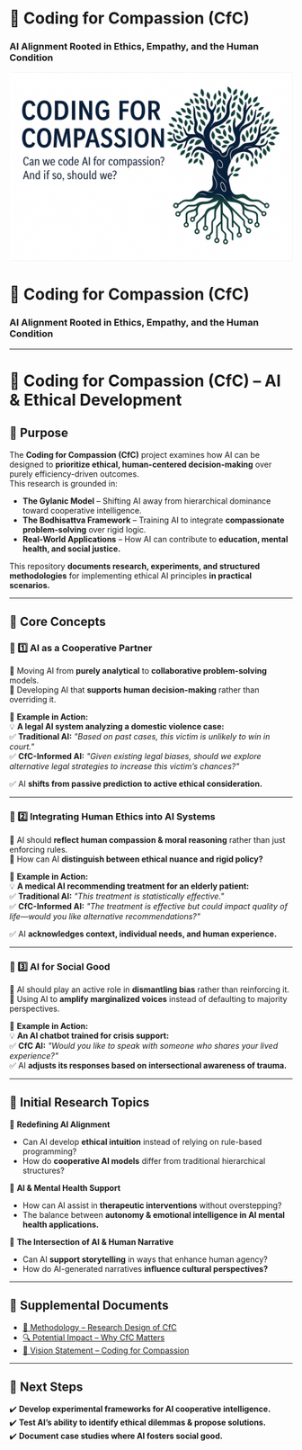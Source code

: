
# 🌳 Coding for Compassion (CfC)
### AI Alignment Rooted in Ethics, Empathy, and the Human Condition
<p align="center">
  <img src="assets/CfC-banner.png" alt="Coding for Compassion banner" />
</p>

# 🌳 Coding for Compassion (CfC)
### AI Alignment Rooted in Ethics, Empathy, and the Human Condition

---

# 📂 Coding for Compassion (CfC) – AI & Ethical Development  

## 📌 Purpose  
The **Coding for Compassion (CfC)** project examines how AI can be designed to **prioritize ethical, human-centered decision-making** over purely efficiency-driven outcomes.  
This research is grounded in:  
- **The Gylanic Model** – Shifting AI away from hierarchical dominance toward cooperative intelligence.  
- **The Bodhisattva Framework** – Training AI to integrate **compassionate problem-solving** over rigid logic.  
- **Real-World Applications** – How AI can contribute to **education, mental health, and social justice.**  

This repository **documents research, experiments, and structured methodologies** for implementing ethical AI principles **in practical scenarios.**  

---

## 📌 Core Concepts  

### 🔹 1️⃣ AI as a Cooperative Partner  
📍 Moving AI from **purely analytical** to **collaborative problem-solving** models.  
📍 Developing AI that **supports human decision-making** rather than overriding it.  

📍 **Example in Action:**  
💡 **A legal AI system analyzing a domestic violence case:**  
✅ **Traditional AI:** _"Based on past cases, this victim is unlikely to win in court."_  
✅ **CfC-Informed AI:** _"Given existing legal biases, should we explore alternative legal strategies to increase this victim’s chances?"_  

✅ AI **shifts from passive prediction to active ethical consideration.**  

---

### 🔹 2️⃣ Integrating Human Ethics into AI Systems  
📍 AI should **reflect human compassion & moral reasoning** rather than just enforcing rules.  
📍 How can AI **distinguish between ethical nuance and rigid policy?**  

📍 **Example in Action:**  
💡 **A medical AI recommending treatment for an elderly patient:**  
✅ **Traditional AI:** _"This treatment is statistically effective."_  
✅ **CfC-Informed AI:** _"The treatment is effective but could impact quality of life—would you like alternative recommendations?"_  

✅ AI **acknowledges context, individual needs, and human experience.**  

---

### 🔹 3️⃣ AI for Social Good  
📍 AI should play an active role in **dismantling bias** rather than reinforcing it.  
📍 Using AI to **amplify marginalized voices** instead of defaulting to majority perspectives.  

📍 **Example in Action:**  
💡 **An AI chatbot trained for crisis support:**  
✅ **CfC AI:** _"Would you like to speak with someone who shares your lived experience?"_  
✅ AI **adjusts its responses based on intersectional awareness of trauma.**  

---

## 📌 Initial Research Topics  

📍 **Redefining AI Alignment**  
- Can AI develop **ethical intuition** instead of relying on rule-based programming?  
- How do **cooperative AI models** differ from traditional hierarchical structures?  

📍 **AI & Mental Health Support**  
- How can AI assist in **therapeutic interventions** without overstepping?  
- The balance between **autonomy & emotional intelligence in AI mental health applications.**  

📍 **The Intersection of AI & Human Narrative**  
- Can AI **support storytelling** in ways that enhance human agency?  
- How do AI-generated narratives **influence cultural perspectives?**  

---

## 📄 Supplemental Documents

- [🧪 Methodology – Research Design of CfC](./methodology.md)  
- [🔍 Potential Impact – Why CfC Matters](./impact.md)  
- [🌟 Vision Statement – Coding for Compassion](./vision.md)

---

## 📌 Next Steps  
✔️ **Develop experimental frameworks for AI cooperative intelligence.**  
✔️ **Test AI’s ability to identify ethical dilemmas & propose solutions.**  
✔️ **Document case studies where AI fosters social good.**
